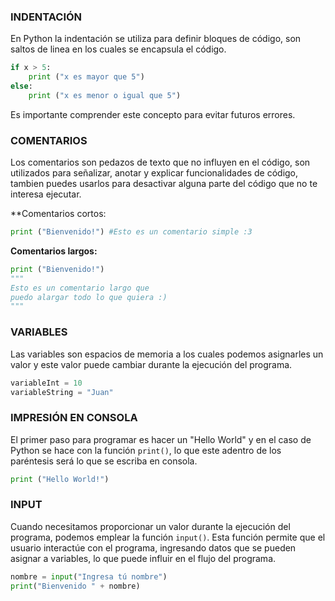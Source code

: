 ### INDENTACIÓN

En Python la indentación se utiliza para definir bloques de código, son saltos de linea en los cuales se encapsula el código.

```python
if x > 5:
	print ("x es mayor que 5")
else:
	print ("x es menor o igual que 5")
```

Es importante comprender este concepto para evitar futuros errores.

### COMENTARIOS

Los comentarios son pedazos de texto que no influyen en el código, son utilizados para señalizar, anotar y explicar funcionalidades de código, tambien puedes usarlos para desactivar alguna parte del código que no te interesa ejecutar.

**Comentarios cortos:

```python
print ("Bienvenido!") #Esto es un comentario simple :3
```

**Comentarios largos:**

```python
print ("Bienvenido!")
"""
Esto es un comentario largo que
puedo alargar todo lo que quiera :)
"""
```
### VARIABLES

Las variables son espacios de memoria a los cuales podemos asignarles un valor y este valor puede cambiar durante la ejecución del programa.

``` python
variableInt = 10
variableString = "Juan"
```
### IMPRESIÓN EN CONSOLA

El primer paso para programar es hacer un "Hello World" y en el caso de Python se hace con la función `print()`, lo que este adentro de los paréntesis será lo que se escriba en consola. 

```python
print ("Hello World!")
```

### INPUT

Cuando necesitamos proporcionar un valor durante la ejecución del programa, podemos emplear la función `input()`. Esta función permite que el usuario interactúe con el programa, ingresando datos que se pueden asignar a variables, lo que puede influir en el flujo del programa.

```python
nombre = input("Ingresa tú nombre")
print("Bienvenido " + nombre)
```